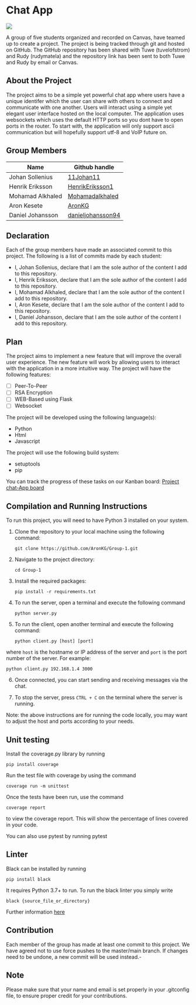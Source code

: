 # Chat App
![](https://github.com/AronKG/Group-1/actions/workflows/build.yml/badge.svg)

A group of five students organized and recorded on Canvas, have teamed up to create a project. The project is being tracked through git and hosted on GitHub. The GitHub repository has been shared with Tuwe (tuvelofstrom) and Rudy (rudymatela) and the repository link has been sent to both Tuwe and Rudy by email or Canvas.

## About the Project
The project aims to be a simple yet powerful chat app where users have a unique identifer which the user can share with others to connect and communicate with one another. Users will interact using a simple yet elegant user interface hosted on the local computer. The application uses websockets which uses the default HTTP ports so you dont have to open ports in the router. To start with, the application will only support ascii communication but will hopefully support utf-8 and VoIP future on. 

## Group Members

| Name             | Github handle     |
|------------------|-------------------|
| Johan Sollenius  | [11Johan11](https://github.com/11Johan11) | 
| Henrik Eriksson  | [HenrikEriksson1](https://github.com/HenrikEriksson1) |
| Mohamad Alkhaled | [Mohamadalkhaled](https://github.com/Mohamadalkhaled) | 
| Aron Kesete      | [AronKG](https://github.com/AronKG) | 
| Daniel Johansson | [danieljohansson94](https://github.com/danieljohansson94) |

## Declaration

Each of the group members have made an associated commit to this project. The following is a list of commits made by each student:

- I, Johan Sollenius, declare that I am the sole author of the content I add to this repository.
- I, Henrik Eriksson, declare that I am the sole author of the content I add to this repository.
- I, Mohamad Alkhaled, declare that I am the sole author of the content I add to this repository.
- I, Aron Kesete, declare that I am the sole author of the content I add to this repository.
- I, Daniel Johansson, declare that I am the sole author of the content I add to this repository.

## Plan

The project aims to implement a new feature that will improve the overall user experience. The new feature will work by allowing users to interact with the application in a more intuitive way. The project will have the following features:

- [ ] Peer-To-Peer
- [ ] RSA Encryption
- [ ] WEB-Based using Flask
- [ ] Websocket

The project will be developed using the following language(s):

- Python
- Html
- Javascript

The project will use the following build system:

- setuptools
- pip

You can track the progress of these tasks on our Kanban board: [Project chat-App board](https://github.com/users/AronKG/projects/3)

## Compilation and Running Instructions

To run this project, you will need to have Python 3 installed on your system.

1. Clone the repository to your local machine using the following command:

    ```git clone https://github.com/AronKG/Group-1.git```

2. Navigate to the project directory:

    ```cd Group-1```

3. Install the required packages:

    ```pip install -r requirements.txt```  
    
4. To run the server, open a terminal and execute the following command  

    ```python server.py```
    
5. To run the client, open another terminal and execute the following command:   

    ```python client.py [host] [port]```
    
where `host` is the hostname or IP address of the server and `port` is the port number of the server.
For example:    

    python client.py 192.168.1.4 3000


6. Once connected, you can start sending and receiving messages via the chat.

7. To stop the server, press `CTRL + C` on the terminal where the server is running.

Note: the above instructions are for running the code locally, you may want to adjust the host and ports according to your needs.

## Unit testing
Install the coverage.py library by running 

    pip install coverage

Run the test file with coverage by using the command 

    coverage run -m unittest 

Once the tests have been run, use the command 

    coverage report 
    
to view the coverage report. This will show the percentage of lines covered in your code.

You can also use pytest by running
    pytest

## Linter
Black can be installed by running 

    pip install black
    
It requires Python 3.7+ to run.
To run the black linter you simply write

    black {source_file_or_directory}
    
Further information [here](https://github.com/psf/black)

## Contribution

Each member of the group has made at least one commit to this project. We have agreed not to use force pushes to the master/main branch. If changes need to be undone, a new commit will be used instead.-

## Note

Please make sure that your name and email is set properly in your .gitconfig file, to ensure proper credit for your contributions.
